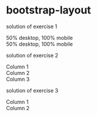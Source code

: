 # bootstrap-layout

solution of exercise 1
 <div class="col">50% desktop, 100% mobile</div>
    <div class="col">50% desktop, 100% mobile</div>

solution of exercise 2
 <div class="col-lg-6 col-sm-12 col-10">Column 1</div>
    <div class="col-lg-3 col-sm-6 col-10">Column 2</div>
    <div class="col-lg-3 col-sm-6 col-10">Column 3</div>

solution of exercise 3

 <div class="col-xxl-1 col-xl-2 col-lg-4 col-md-6 col-sm-12">Column 1</div>
        <div class="col-xxl-11 col-xl-10 col-lg-8 col-md-6 col-sm-12">Column 2</div>